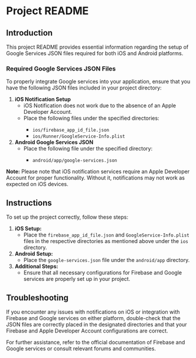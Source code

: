 <body>

<h1>Project README</h1>

<h2>Introduction</h2>

<p>This project README provides essential information regarding the setup of Google Services JSON files required for both iOS and Android platforms.</p>

<h3>Required Google Services JSON Files</h3>

<p>To properly integrate Google services into your application, ensure that you have the following JSON files included in your project directory:</p>

<ol>
<li>
    <strong>iOS Notification Setup</strong>
    <ul>
    <li>iOS Notification does not work due to the absence of an Apple Developer Account.</li>
    <li>Place the following files under the specified directories:</li>
    <ul>
        <li><code>ios/firebase_app_id_file.json</code></li>
        <li><code>ios/Runner/GoogleService-Info.plist</code></li>
    </ul>
    </ul>
</li>
<li>
    <strong>Android Google Services JSON</strong>
    <ul>
    <li>Place the following file under the specified directory:</li>
    <ul>
        <li><code>android/app/google-services.json</code></li>
    </ul>
    </ul>
</li>
</ol>

<p><strong>Note:</strong> Please note that iOS notification services require an Apple Developer Account for proper functionality. Without it, notifications may not work as expected on iOS devices.</p>

<h2>Instructions</h2>

<p>To set up the project correctly, follow these steps:</p>

<ol>
<li>
    <strong>iOS Setup:</strong>
    <ul>
    <li>Place the <code>firebase_app_id_file.json</code> and <code>GoogleService-Info.plist</code> files in the respective directories as mentioned above under the <code>ios</code> directory.</li>
    </ul>
</li>
<li>
    <strong>Android Setup:</strong>
    <ul>
    <li>Place the <code>google-services.json</code> file under the <code>android/app</code> directory.</li>
    </ul>
</li>
<li>
    <strong>Additional Steps:</strong>
    <ul>
    <li>Ensure that all necessary configurations for Firebase and Google services are properly set up in your project.</li>
    </ul>
</li>
</ol>

<h2>Troubleshooting</h2>

<p>If you encounter any issues with notifications on iOS or integration with Firebase and Google services on either platform, double-check that the JSON files are correctly placed in the designated directories and that your Firebase and Apple Developer Account configurations are correct.</p>

<p>For further assistance, refer to the official documentation of Firebase and Google services or consult relevant forums and communities.</p>

</body>
</html>
